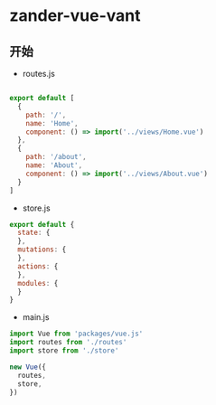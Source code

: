 # zander-vue-vant

## 开始

* routes.js
```js

export default [
  {
    path: '/',
    name: 'Home',
    component: () => import('../views/Home.vue')
  },
  {
    path: '/about',
    name: 'About',
    component: () => import('../views/About.vue')
  }
]
```

* store.js
```js
export default {
  state: {
  },
  mutations: {
  },
  actions: {
  },
  modules: {
  }
}
```

* main.js
```js
import Vue from 'packages/vue.js'
import routes from './routes'
import store from './store'

new Vue({
  routes,
  store,
})


```